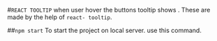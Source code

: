 #`REACT TOOLTIP`
when user hover the buttons tooltip shows .
These are made by the help of `react- tooltip`.

##`npm start`
To start the project on local server. use this command.